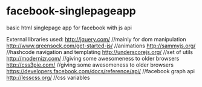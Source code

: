 facebook-singlepageapp
======================

basic html singlepage app for facebook with js api

External libraries used:
	http://jquery.com/ //mainly for dom manipulation
	http://www.greensock.com/get-started-js/ //animations
	http://sammyjs.org/ //hashcode navigation and templating
	http://underscorejs.org/ //set of utils
	http://modernizr.com/ //giving some awesomeness to older browsers
	http://css3pie.com/	//giving some awesomeness to older browsers
	https://developers.facebook.com/docs/reference/api/ //facebook graph api
	http://lesscss.org/ //css variables